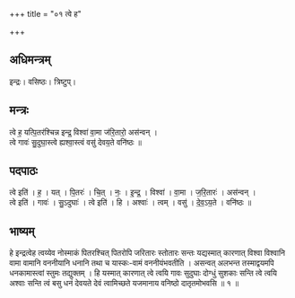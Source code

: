 +++
title = "०१ त्वे ह"

+++
## अधिमन्त्रम्
इन्द्रः। वसिष्ठः। त्रिष्टुप्।

## मन्त्रः
त्वे ह॒ यत्पि॒तर॑श्चिन्न इन्द्र॒ विश्वा॑ वा॒मा ज॑रि॒तारो॒ अस॑न्वन् ।  
त्वे गावः॑ सु॒दुघा॒स्त्वे ह्यश्वा॒स्त्वं वसु॑ देवय॒ते वनि॑ष्ठः ॥

## पदपाठः
त्वे इति॑ । ह॒ । यत् । पि॒तरः॑ । चि॒त् । नः॒ । इ॒न्द्र॒ । विश्वा॑ । वा॒मा । ज॒रि॒तारः॑ । अस॑न्वन् ।  
त्वे इति॑ । गावः॑ । सु॒ऽदुघाः॑ । त्वे इति॑ । हि । अश्वाः॑ । त्वम् । वसु॑ । दे॒व॒ऽय॒ते । वनि॑ष्ठः ॥

## भाष्यम्
हे इन्द्रत्वेह त्वय्येव नोस्माकं पितरश्चित् पितरोपि जरितारः स्तोतारः सन्तः यद्यस्मात् कारणात् विश्वा विश्वानि वामा वामानि वननीयानि धनानि तथा च यास्कः-वामं वननीयंभवतीति । असन्वत् अलभन्त तस्माद्वयमपि धनकामास्त्वां स्तुमः तद्युक्तम् । हि यस्मात् कारणात् त्वे त्वयि गावः सुदुघाः दोग्धुं सुशकाः सन्ति त्वे त्वयि अश्वाः सन्ति त्वं बसु धनं देवयते देवं त्वामिच्छते यजमानाय वनिष्ठो दातृतमोभवसि ॥ १ ॥